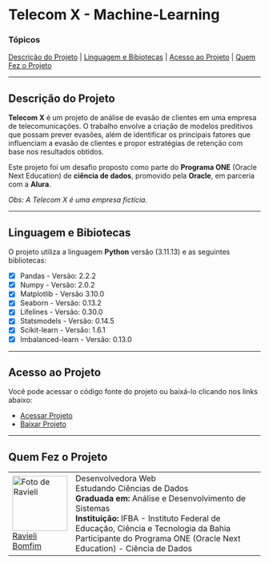 # Telecom X - Machine-Learning

### Tópicos

[Descrição do Projeto](#descrição-do-projeto) | [Linguagem e Bibiotecas](#bibliotecas-utilizadas) | [Acesso ao Projeto](#acesso-ao-projeto) | [Quem Fez o Projeto](#desenvolvedora) 

<hr>
<h2 id="descrição-do-projeto">Descrição do Projeto</h2>

**Telecom X** é um projeto de análise de evasão de clientes em uma empresa de telecomunicações. O trabalho envolve a criação de modelos preditivos que possam prever evasões, além de identificar os principais fatores que influenciam a evasão de clientes e propor estratégias de retenção com base nos resultados obtidos.

Este projeto foi um desafio proposto como parte do **Programa ONE** (Oracle Next Education) de **ciência de dados**, promovido pela **Oracle**, em parceria com a **Alura**.

_Obs: A Telecom X é uma empresa fictícia._

<hr>

<h2 id="bibliotecas-utilizadas">Linguagem e Bibiotecas</h2> 

O projeto utiliza a linguagem **Python** versão (3.11.13) e as seguintes bibliotecas:

- [x] Pandas - Versão: 2.2.2
- [x] Numpy - Versão: 2.0.2
- [x] Matplotlib - Versão 3.10.0
- [x] Seaborn - Versão: 0.13.2
- [x] Lifelines - Versão: 0.30.0
- [x] Statsmodels - Versão: 0.14.5
- [x] Scikit-learn - Versão: 1.6.1
- [x] Imbalanced-learn - Versão: 0.13.0

<hr>

<h2 id="acesso-ao-projeto">Acesso ao Projeto</h2>

<p>Você pode acessar o código fonte do projeto ou baixá-lo clicando nos links abaixo:<a/> <br>

- <a href="https://github.com/RavyBomfim/Telecom-X-Machine-Learning/blob/main/TelecomX_Machine_Learning.ipynb">Acessar Projeto<a/> <br>
- <a href="https://github.com/RavyBomfim/Telecom-X-Machine-Learning/archive/refs/heads/main.zip">Baixar Projeto<a/>

<hr>

<h2 id="desenvolvedora">Quem Fez o Projeto</h2>

<table>
  <tr>
    <td>
      <a href="https://github.com/RavyBomfim">
        <img alt="Foto de Ravieli" src="https://github.com/user-attachments/assets/6af616cd-dd7b-4a27-b5d3-a8f251b37ade" width="110"><br>
        Ravieli Bomfim
      </a>
    </td>
    <td align="left" width="600">
      Desenvolvedora Web <br>
      Estudando Ciências de Dados <br>
      <b>Graduada em:</b> Análise e Desenvolvimento de Sistemas <br>
      <b>Instituição:</b> IFBA - Instituto Federal de Educação, Ciência e Tecnologia da Bahia <br>
      Participante do Programa ONE (Oracle Next Education) - Ciência de Dados
    </td>
  </tr>
</table>


